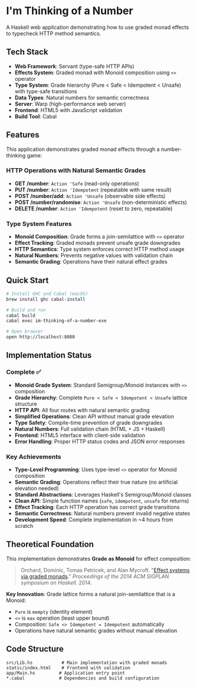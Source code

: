 # I'm Thinking of a Number

A Haskell web application demonstrating how to use graded monad effects to typecheck HTTP method semantics.

## Tech Stack

- **Web Framework**: Servant (type-safe HTTP APIs)
- **Effects System**: Graded monad with Monoid composition using `<>` operator
- **Type System**: Grade hierarchy (Pure < Safe < Idempotent < Unsafe) with type-safe transitions  
- **Data Types**: Natural numbers for semantic correctness
- **Server**: Warp (high-performance web server)
- **Frontend**: HTML5 with JavaScript validation
- **Build Tool**: Cabal

## Features

This application demonstrates graded monad effects through a number-thinking game:

### HTTP Operations with Natural Semantic Grades
- **GET /number**: `Action 'Safe` (read-only operations)
- **PUT /number**: `Action 'Idempotent` (repeatable with same result)  
- **POST /number/add**: `Action 'Unsafe` (observable side effects)
- **POST /number/randomise**: `Action 'Unsafe` (non-deterministic effects)
- **DELETE /number**: `Action 'Idempotent` (reset to zero, repeatable)

### Type System Features
- **Monoid Composition**: Grade forms a join-semilattice with `<>` operator
- **Effect Tracking**: Graded monads prevent unsafe grade downgrades
- **HTTP Semantics**: Type system enforces correct HTTP method usage
- **Natural Numbers**: Prevents negative values with validation chain
- **Semantic Grading**: Operations have their natural effect grades

## Quick Start

```bash
# Install GHC and Cabal (macOS)
brew install ghc cabal-install

# Build and run
cabal build
cabal exec im-thinking-of-a-number-exe

# Open browser
open http://localhost:8080
```

## Implementation Status

### Complete ✅
- **Monoid Grade System**: Standard Semigroup/Monoid instances with `<>` composition
- **Grade Hierarchy**: Complete `Pure < Safe < Idempotent < Unsafe` lattice structure
- **HTTP API**: All four routes with natural semantic grading
- **Simplified Operations**: Clean API without manual grade elevation
- **Type Safety**: Compile-time prevention of grade downgrades  
- **Natural Numbers**: Full validation chain (HTML + JS + Haskell)
- **Frontend**: HTML5 interface with client-side validation
- **Error Handling**: Proper HTTP status codes and JSON error responses

### Key Achievements
- **Type-Level Programming**: Uses type-level `<>` operator for Monoid composition
- **Semantic Grading**: Operations reflect their true nature (no artificial elevation needed)
- **Standard Abstractions**: Leverages Haskell's Semigroup/Monoid classes
- **Clean API**: Simple function names (`safe`, `idempotent`, `unsafe` for returns)
- **Effect Tracking**: Each HTTP operation has correct grade transitions
- **Semantic Correctness**: Natural numbers prevent invalid negative states
- **Development Speed**: Complete implementation in ~4 hours from scratch

## Theoretical Foundation

This implementation demonstrates **Grade as Monoid** for effect composition:

> Orchard, Dominic, Tomas Petricek, and Alan Mycroft. "[Effect systems via graded monads](https://www.cs.kent.ac.uk/people/staff/dao7/publ/haskell14-effects.pdf)." *Proceedings of the 2014 ACM SIGPLAN symposium on Haskell*. 2014.

**Key Innovation**: Grade lattice forms a natural join-semilattice that is a Monoid:
- `Pure` is `mempty` (identity element)
- `<>` is `max` operation (least upper bound)
- Composition: `Safe <> Idempotent = Idempotent` automatically
- Operations have natural semantic grades without manual elevation

## Code Structure

```
src/Lib.hs           # Main implementation with graded monads
static/index.html    # Frontend with validation
app/Main.hs         # Application entry point
*.cabal             # Dependencies and build configuration
```